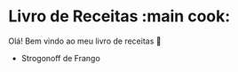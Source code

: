 # Livro de Receitas :main cook:

Olá! Bem vindo ao meu livro de receitas :wave:

 - Strogonoff de Frango
